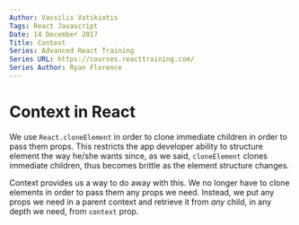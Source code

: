 ```yaml
---
Author: Vassilis Vatikiotis
Tags: React Javascript
Date: 14 December 2017
Title: Context
Series: Advanced React Training
Series URL: https://courses.reacttraining.com/
Series Author: Ryan Florence
---
```


# Context in React

We use `React.cloneElement` in order to clone immediate children in order to pass
them props. This restricts the app developer ability to structure element the way
he/she wants since, as we said, `cloneElement` clones immediate children, thus
becomes brittle as the element structure changes.

Context provides us a way to do away with this. We no longer have to clone elements
in order to pass them any props we need. Instead, we put any props we need in a
parent context and retrieve it from _any_ child, in any depth we need, from `context`
prop.
